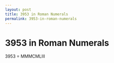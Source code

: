 ```yaml
---
layout: post
title: 3953 in Roman Numerals
permalink: 3953-in-roman-numerals
---
```


# 3953 in Roman Numerals

3953 = MMMCMLIII
